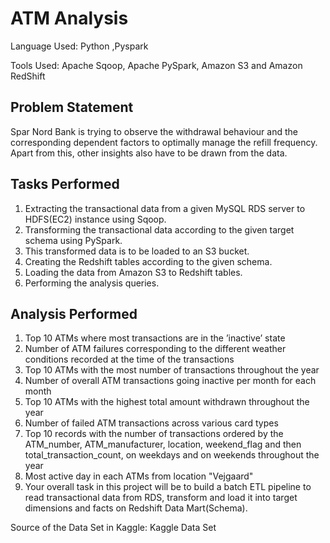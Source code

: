 # ATM Analysis

 Language Used: Python ,Pyspark

 Tools Used: Apache Sqoop, Apache PySpark, Amazon S3 and Amazon RedShift
 
## Problem Statement

  Spar Nord Bank is trying to observe the withdrawal behaviour and the corresponding dependent factors to optimally manage the refill frequency. Apart from this, other insights also have to be drawn from the data.
  
## Tasks Performed

  1. Extracting the transactional data from a given MySQL RDS server to HDFS(EC2) instance using Sqoop.
  2. Transforming the transactional data according to the given target schema using PySpark. 
  3. This transformed data is to be loaded to an S3 bucket.
  4. Creating the Redshift tables according to the given schema.
  5. Loading the data from Amazon S3 to Redshift tables.
  6. Performing the analysis queries.

## Analysis Performed
 
  1. Top 10 ATMs where most transactions are in the ’inactive’ state
  2. Number of ATM failures corresponding to the different weather conditions recorded at the time of the transactions
  3. Top 10 ATMs with the most number of transactions throughout the year
  4. Number of overall ATM transactions going inactive per month for each month
  5. Top 10 ATMs with the highest total amount withdrawn throughout the year
  6. Number of failed ATM transactions across various card types
  7. Top 10 records with the number of transactions ordered by the ATM_number, ATM_manufacturer, location, weekend_flag and then total_transaction_count, on weekdays and on weekends throughout the year
  8. Most active day in each ATMs from location "Vejgaard"
  9. Your overall task in this project will be to build a batch ETL pipeline to read transactional data from RDS, transform and load it into target dimensions and facts on Redshift Data Mart(Schema).

Source of the Data Set in Kaggle: Kaggle Data Set


